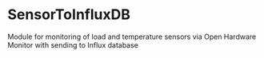 # SensorToInfluxDB

Module for monitoring of load and temperature sensors via Open Hardware Monitor with sending to Influx database
